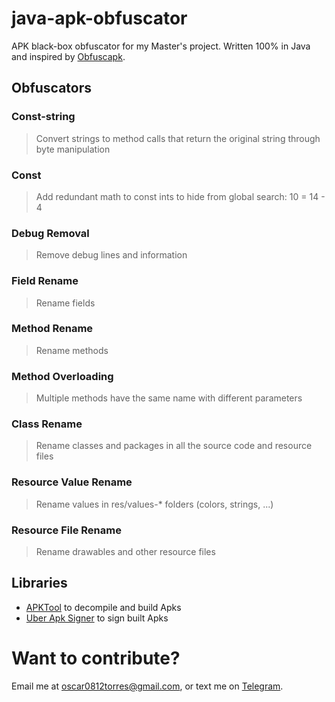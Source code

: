 # java-apk-obfuscator
APK black-box obfuscator for my Master's project. Written 100% in Java and inspired by
[Obfuscapk](https://github.com/ClaudiuGeorgiu/Obfuscapk).

## Obfuscators
### Const-string
> Convert strings to method calls that return the 
> original string through byte manipulation
> 
### Const
> Add redundant math to const ints to hide from global search: 10 = 14 - 4

### Debug Removal
> Remove debug lines and information

### Field Rename
> Rename fields

### Method Rename
> Rename methods

### Method Overloading
> Multiple methods have the same name with different parameters

### Class Rename
> Rename classes and packages in all the source code and resource files

### Resource Value Rename
> Rename values in res/values-* folders (colors, strings, ...)

### Resource File Rename
> Rename drawables and other resource files

## Libraries
* [APKTool](https://github.com/patrickfav/uber-apk-signer) to decompile and build Apks
* [Uber Apk Signer](https://github.com/patrickfav/uber-apk-signer) to sign built Apks


# Want to contribute?
Email me at oscar0812torres@gmail.com, or text me on [Telegram](https://telegram.me/bittle).